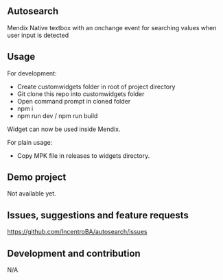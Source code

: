 ## Autosearch
Mendix Native textbox with an onchange event for searching values when user input is detected

## Usage
For development:
- Create customwidgets folder in root of project directory
- Git clone this repo into customwidgets folder
- Open command prompt in cloned folder
- npm i
- npm run dev / npm run build

Widget can now be used inside Mendix.

For plain usage:

- Copy MPK file in releases to widgets directory.

## Demo project
Not available yet.

## Issues, suggestions and feature requests
https://github.com/IncentroBA/autosearch/issues

## Development and contribution
N/A
